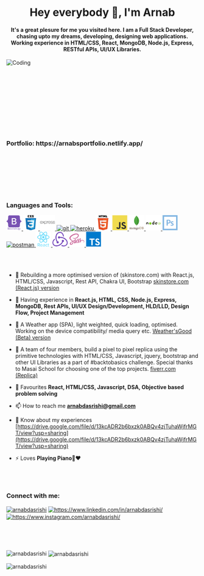 <h1 align="center">Hey everybody 👋, I'm Arnab</h1>
<h4 align="center">It's a great plesure for me you visited here. I am a Full Stack Developer, chasing upto my dreams, developing, designing web applications. Working experience in HTML/CSS, React, MongoDB, Node.js, Express, RESTful APIs, UI/UX Libraries.</h4 <br/>
<img align="left" alt="Coding" width="1000"src="https://i.ibb.co/bvhBcQM/Navy-Blue-Geometric-Technology-Linked-In-Banner.png" />

<br/> <br/> <br/> <br/> <br/> <br/> <br/> <br/> <br/> <br/> <br/>
  
  <h3>Portfolio: https://arnabsportfolio.netlify.app/</h3>
  <br/> <br/> <br/> <br/> <br/> <br/>
  
  <h3 align="left">Languages and Tools:</h3>
  <p align="left"> <a href="https://getbootstrap.com" target="_blank" rel="noreferrer"> <img src="https://raw.githubusercontent.com/devicons/devicon/master/icons/bootstrap/bootstrap-plain-wordmark.svg" alt="bootstrap" width="40" height="40"/> </a> <a href="https://www.w3schools.com/css/" target="_blank" rel="noreferrer"> <img src="https://raw.githubusercontent.com/devicons/devicon/master/icons/css3/css3-original-wordmark.svg" alt="css3" width="40" height="40"/> </a> <a href="https://expressjs.com" target="_blank" rel="noreferrer"> <img src="https://raw.githubusercontent.com/devicons/devicon/master/icons/express/express-original-wordmark.svg" alt="express" width="40" height="40"/> </a> <a href="https://git-scm.com/" target="_blank" rel="noreferrer"> <img src="https://www.vectorlogo.zone/logos/git-scm/git-scm-icon.svg" alt="git" width="40" height="40"/> </a> <a href="https://heroku.com" target="_blank" rel="noreferrer"> <img src="https://www.vectorlogo.zone/logos/heroku/heroku-icon.svg" alt="heroku" width="40" height="40"/> </a> <a href="https://www.w3.org/html/" target="_blank" rel="noreferrer"> <img src="https://raw.githubusercontent.com/devicons/devicon/master/icons/html5/html5-original-wordmark.svg" alt="html5" width="40" height="40"/> </a> <a href="https://developer.mozilla.org/en-US/docs/Web/JavaScript" target="_blank" rel="noreferrer"> <img src="https://raw.githubusercontent.com/devicons/devicon/master/icons/javascript/javascript-original.svg" alt="javascript" width="40" height="40"/> </a> <a href="https://www.mongodb.com/" target="_blank" rel="noreferrer"> <img src="https://raw.githubusercontent.com/devicons/devicon/master/icons/mongodb/mongodb-original-wordmark.svg" alt="mongodb" width="40" height="40"/> </a> <a href="https://nodejs.org" target="_blank" rel="noreferrer"> <img src="https://raw.githubusercontent.com/devicons/devicon/master/icons/nodejs/nodejs-original-wordmark.svg" alt="nodejs" width="40" height="40"/> </a> <a href="https://www.photoshop.com/en" target="_blank" rel="noreferrer"> <img src="https://raw.githubusercontent.com/devicons/devicon/master/icons/photoshop/photoshop-line.svg" alt="photoshop" width="40" height="40"/> </a> <a href="https://postman.com" target="_blank" rel="noreferrer"> <img src="https://www.vectorlogo.zone/logos/getpostman/getpostman-icon.svg" alt="postman" width="40" height="40"/> </a> <a href="https://reactjs.org/" target="_blank" rel="noreferrer"> <img src="https://raw.githubusercontent.com/devicons/devicon/master/icons/react/react-original-wordmark.svg" alt="react" width="40" height="40"/> </a> <a href="https://redux.js.org" target="_blank" rel="noreferrer"> <img src="https://raw.githubusercontent.com/devicons/devicon/master/icons/redux/redux-original.svg" alt="redux" width="40" height="40"/> </a> <a href="https://sass-lang.com" target="_blank" rel="noreferrer"> <img src="https://raw.githubusercontent.com/devicons/devicon/master/icons/sass/sass-original.svg" alt="sass" width="40" height="40"/> </a> <a href="https://www.typescriptlang.org/" target="_blank" rel="noreferrer"> <img src="https://raw.githubusercontent.com/devicons/devicon/master/icons/typescript/typescript-original.svg" alt="typescript" width="40" height="40"/> </a> </p>

  <br/> <br/>

- 🔭 Rebuilding a more optimised version of (skinstore.com) with React.js, HTML/CSS, Javascript, Rest API, Chakra UI, Bootstrap [skinstore.com (React.js) version](https://brilliant-peony-ec8019.netlify.app/)

- 🌱 Having experience in **React.js, HTML, CSS, Node.js, Express, MongoDB, Rest APIs, UI/UX Design/Development, HLD/LLD, Design Flow, Project Management**

- 👯 A Weather app (SPA), light weighted, quick loading, optimised. Working on the device compatibility/ media query etc. [Weather'sGood (Beta) version](https://enchanting-griffin-c435ed.netlify.app/)

- 🤝 A team of four members, build a pixel to pixel replica using the primitive technologies with HTML/CSS, Javascript, jquery, bootstrap and other UI Libraries as a part of #backtobasics challenge. Special thanks to Masai School for choosing one of the top projects. [fiverr.com (Replica)](https://fiverr-clone-22.netlify.app/)

- 💬 Favourites **React, HTML/CSS, Javascript, DSA, Objective based problem solving**

- 📫 How to reach me **arnabdasrishi@gmail.com**

- 📄 Know about my experiences [https://drive.google.com/file/d/13kcADR2b6bxzk0ABQv4zjTuhaWjfrMGT/view?usp=sharing](https://drive.google.com/file/d/13kcADR2b6bxzk0ABQv4zjTuhaWjfrMGT/view?usp=sharing)

- ⚡ Loves **Playing Piano🎹❤️**
<br/> <br/> <br/> <br/>

<h3 align="left">Connect with me:</h3>
<p align="left">
<a href="https://twitter.com/arnabdasrishi" target="blank"><img align="center" src="https://raw.githubusercontent.com/rahuldkjain/github-profile-readme-generator/master/src/images/icons/Social/twitter.svg" alt="arnabdasrishi" height="30" width="40" /></a>
<a href="https://linkedin.com/in/arnabdasrishi/" target="blank"><img align="center" src="https://raw.githubusercontent.com/rahuldkjain/github-profile-readme-generator/master/src/images/icons/Social/linked-in-alt.svg" alt="https://www.linkedin.com/in/arnabdasrishi/" height="30" width="40" /></a>
<a href="https://www.instagram.com/arnabdasrishi/" target="blank"><img align="center" src="https://raw.githubusercontent.com/rahuldkjain/github-profile-readme-generator/master/src/images/icons/Social/instagram.svg" alt="https://www.instagram.com/arnabdasrishi/" height="30" width="40" /></a>
</p>

<br/> <br/> <br/>
<p><img align="left" src="https://github-readme-stats.vercel.app/api/top-langs?username=arnabdasrishi&show_icons=true&locale=en&layout=compact" alt="arnabdasrishi" /></p>

<p>&nbsp;<img align="center" src="https://github-readme-stats.vercel.app/api?username=arnabdasrishi&show_icons=true&locale=en" alt="arnabdasrishi" /></p>

<p><img align="center" src="https://github-readme-streak-stats.herokuapp.com/?user=arnabdasrishi&" alt="arnabdasrishi" /></p>


<!---
arnabdasrishi/arnabdasrishi is a ✨ special ✨ repository because its `README.md` (this file) appears on your GitHub profile.
You can click the Preview link to take a look at your changes.
--->

<!---
arnabdasrishi/arnabdasrishi is a ✨ special ✨ repository because its `README.md` (this file) appears on your GitHub profile.
You can click the Preview link to take a look at your changes.
--->
